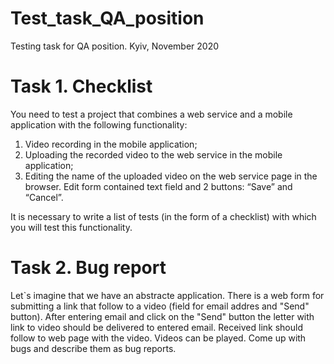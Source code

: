 # Test_task_QA_position
Testing task for QA position. Kyiv, November 2020

# Task 1. Checklist
You need to test a project that combines a web service and a mobile application with the following functionality:
1. Video recording in the mobile application;
2. Uploading the recorded video to the web service in the mobile application;
3. Editing the name of the uploaded video on the web service page in the browser. Edit form contained text field and 2
buttons: “Save” and “Cancel”.

It is necessary to write a list of tests (in the form of a checklist) with which you will test this
functionality.

# Task 2. Bug report

Let`s imagine that we have an abstracte application. There is a web form for submitting a link that follow to a video (field for email addres and "Send" button). After entering email and click on the "Send" button the letter with link to video should be delivered to entered email. Received link should follow to web page with the video. Videos can be played.
Come up with bugs and describe them as bug reports.

 
